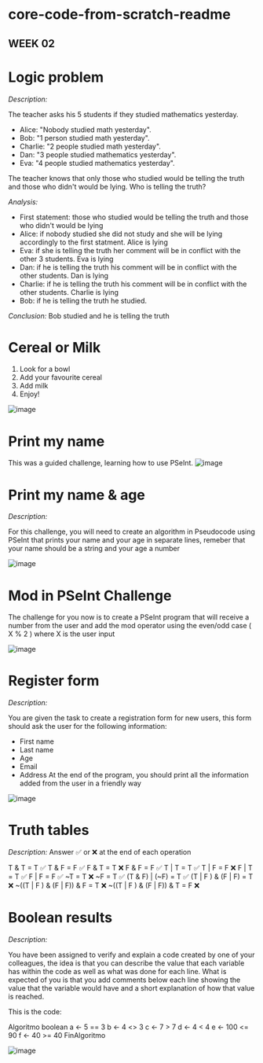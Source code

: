 # core-code-from-scratch-readme

## WEEK 02

# Logic problem

*Description:*

The teacher asks his 5 students if they studied mathematics yesterday.
  - Alice: "Nobody studied math yesterday".
  - Bob: "1 person studied math yesterday".
  - Charlie: "2 people studied math yesterday".
  - Dan: "3 people studied mathematics yesterday".
  - Eva: "4 people studied mathematics yesterday".

The teacher knows that only those who studied would be telling the truth and those who didn't would be lying. Who is telling the truth?

*Analysis:*
  - First statement: those who studied would be telling the truth and those who didn't would be lying
  - Alice: if nobody studied she did not study and she will be lying accordingly to the first statment. Alice is lying
  - Eva: if she is telling the truth her comment will be in conflict with the other 3 students. Eva is lying
  - Dan: if he is telling the truth his comment will be in conflict with the other students. Dan is lying
  - Charlie: if he is telling the truth his comment will be in conflict with the other students. Charlie is lying
  - Bob: if he is telling the truth he studied.
 
*Conclusion:* Bob studied and he is telling the truth


# Cereal or Milk

1. Look for a bowl
2. Add your favourite cereal
3. Add milk
4. Enjoy!

![image](https://user-images.githubusercontent.com/106286065/231033713-95d0e4b6-3de8-4d05-a34b-1ef175f6fa58.png)

# Print my name

This was a guided challenge, learning how to use PSeInt.
![image](https://user-images.githubusercontent.com/106286065/231323372-2699ac10-47b6-4551-8624-02af29ca835f.png)

# Print my name & age

*Description:*

For this challenge, you will need to create an algorithm in Pseudocode using PSeInt that prints your name and your age in separate lines, remeber that your name should be a string and your age a number

![image](https://user-images.githubusercontent.com/106286065/231327134-3945e4c4-c9b0-48f6-a1b9-c86e60ac2c75.png)

# Mod in PSeInt Challenge

The challenge for you now is to create a PSeInt program that will receive a number from the user and add the mod operator using the even/odd case ( X % 2 ) where X is the user input

![image](https://user-images.githubusercontent.com/106286065/231624108-e6b2f416-d70d-4218-b046-70a800990e17.png)

# Register form

*Description:*

You are given the task to create a registration form for new users, this form should ask the user for the following information:
- First name
- Last name
- Age
- Email
- Address
At the end of the program, you should print all the information added from the user in a friendly way

![image](https://user-images.githubusercontent.com/106286065/231628023-32591a89-d209-4f35-a9fb-6717d0ecffff.png)

# Truth tables

*Description:* Answer ✅ or ❌ at the end of each operation

T & T = T ✅
T & F = F ✅
F & T = T ❌
F & F = F ✅
T | T = T ✅
T | F = F ❌
F | T = T ✅
F | F = F ✅
~T = T ❌
~F = T ✅
(T & F) | (~F) = T ✅
(T | F ) & (F | F) = T ❌
~((T | F ) & (F | F)) & F = T ❌
~((T | F ) & (F | F)) & T = F ❌

# Boolean results

*Description:*

You have been assigned to verify and explain a code created by one of your colleagues, the idea is that you can describe the value that each variable has within the code as well as what was done for each line. What is expected of you is that you add comments below each line showing the value that the variable would have and a short explanation of how that value is reached.

This is the code:

Algoritmo boolean
	a <- 5 == 3
	b <- 4 <> 3
	c <- 7 > 7
	d <- 4 < 4
	e <- 100 <= 90
	f <- 40 >= 40
FinAlgoritmo

![image](https://user-images.githubusercontent.com/106286065/231914328-32122038-dd44-493f-a96f-284ce5a326c7.png)
